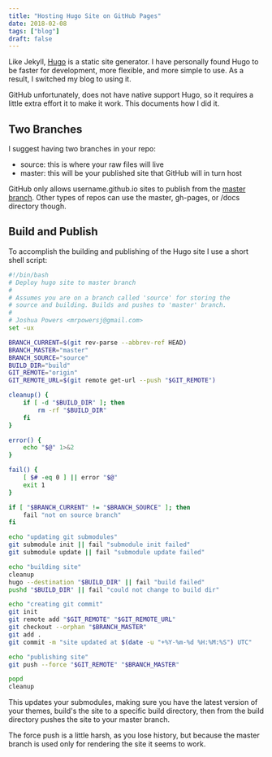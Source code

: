 ```yaml
---
title: "Hosting Hugo Site on GitHub Pages"
date: 2018-02-08
tags: ["blog"]
draft: false
---
```


Like Jekyll, [Hugo](https://gohugo.io/) is a static site generator. I have
personally found Hugo to be faster for development, more flexible, and
more simple to use. As a result, I switched my blog to using it.

GitHub unfortunately, does not have native support Hugo, so it requires a
little extra effort it to make it work. This documents how I did it.

## Two Branches

I suggest having two branches in your repo:

- source: this is where your raw files will live
- master: this will be your published site that GitHub will in turn host

GitHub only allows username.github.io sites to publish from the [master
branch](https://help.github.com/articles/configuring-a-publishing-source-for-github-pages/).
Other types of repos can use the master, gh-pages, or /docs directory
though.

## Build and Publish

To accomplish the building and publishing of the Hugo site I use a short
shell script:

``` bash
#!/bin/bash
# Deploy hugo site to master branch
#
# Assumes you are on a branch called 'source' for storing the
# source and building. Builds and pushes to 'master' branch.
#
# Joshua Powers <mrpowersj@gmail.com>
set -ux

BRANCH_CURRENT=$(git rev-parse --abbrev-ref HEAD)
BRANCH_MASTER="master"
BRANCH_SOURCE="source"
BUILD_DIR="build"
GIT_REMOTE="origin"
GIT_REMOTE_URL=$(git remote get-url --push "$GIT_REMOTE")

cleanup() {
    if [ -d "$BUILD_DIR" ]; then
        rm -rf "$BUILD_DIR"
    fi
}

error() {
    echo "$@" 1>&2
}

fail() {
    [ $# -eq 0 ] || error "$@"
    exit 1
}

if [ "$BRANCH_CURRENT" != "$BRANCH_SOURCE" ]; then
    fail "not on source branch"
fi

echo "updating git submodules"
git submodule init || fail "submodule init failed"
git submodule update || fail "submodule update failed"

echo "building site"
cleanup
hugo --destination "$BUILD_DIR" || fail "build failed"
pushd "$BUILD_DIR" || fail "could not change to build dir"

echo "creating git commit"
git init
git remote add "$GIT_REMOTE" "$GIT_REMOTE_URL"
git checkout --orphan "$BRANCH_MASTER"
git add .
git commit -m "site updated at $(date -u "+%Y-%m-%d %H:%M:%S") UTC"

echo "publishing site"
git push --force "$GIT_REMOTE" "$BRANCH_MASTER"

popd
cleanup
```

This updates your submodules, making sure you have the latest version
of your themes, build's the site to a specific build directory, then
from the build directory pushes the site to your master branch.

The force push is a little harsh, as you lose history, but because the master
branch is used only for rendering the site it seems to work.
